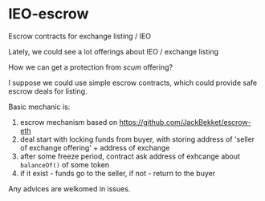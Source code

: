 # IEO-escrow
Escrow contracts for exchange listing / IEO


Lately, we could see a lot offerings about IEO / exchange listing

How we can get a protection from *scum* offering? 

I suppose we could use simple escrow contracts, which could provide safe escrow deals for listing.


Basic mechanic is:
1. escrow mechanism based on https://github.com/JackBekket/escrow-eth
2. deal start with locking funds from buyer, with storing address of 'seller of exchange offering' + address of exchange
3. after some freeze period, contract ask address of exhcange about `balanceOf()` of some token
4. if it exist - funds go to the seller, if not - return to the buyer

Any advices are welkomed in issues.
